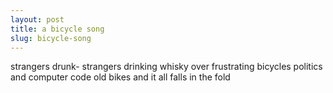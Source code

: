 ```yaml
---
layout: post
title: a bicycle song
slug: bicycle-song
---
```


strangers drunk-
strangers drinking whisky over frustrating bicycles
politics and computer code
old bikes and it all falls in the fold